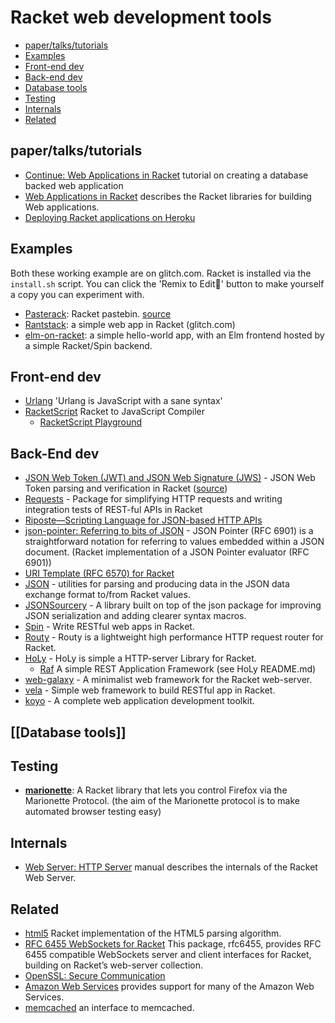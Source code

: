 # Racket web development tools

* [paper/talks/tutorials](#papertalkstutorials)
* [Examples](#examples)
* [Front-end dev](#front-end-dev)
* [Back-end dev](#back-end-dev)
* [Database tools](#database-tools)
* [Testing](#testing)
* [Internals](#internals)
* [Related](#related)

## paper/talks/tutorials

* [Continue: Web Applications in Racket](https://docs.racket-lang.org/continue) tutorial on creating a database backed web application
* [Web Applications in Racket](https://docs.racket-lang.org/web-server/) describes the Racket libraries for building Web applications.
* [Deploying Racket applications on Heroku](https://lexi-lambda.github.io/blog/2015/08/22/deploying-racket-applications-on-heroku/)

## Examples
Both these working example are on glitch.com. Racket is installed via the `install.sh` script.
You can click the 'Remix to Edit🎤' button to make yourself a copy you can experiment with. 
* [Pasterack](http://pasterack.org/): Racket pastebin.  [source](https://github.com/stchang/pasterack)
* [Rantstack](https://glitch.com/~rantstack): a simple web app in Racket (glitch.com)
* [elm-on-racket](https://glitch.com~elm-on-racket): a simple hello-world app, with an Elm frontend hosted by a simple Racket/Spin backend.

## Front-end dev
* [Urlang](https://github.com/soegaard/urlang) 'Urlang is JavaScript with a sane syntax'
* [RacketScript](https://github.com/vishesh/racketscript) Racket to JavaScript Compiler
  * [RacketScript Playground](http://rapture.twistedplane.com:8080/)

## Back-End dev

* [JSON Web Token (JWT) and JSON Web Signature (JWS)](https://docs.racket-lang.org/jwt/) - JSON Web Token parsing and verification in Racket ([source](https://github.com/RenaissanceBug/racket-jwt))
* [Requests](https://github.com/jackfirth/racket-request) - Package for simplifying HTTP requests and writing integration tests of REST-ful APIs in Racket
* [Riposte—Scripting Language for JSON-based HTTP APIs](https://github.com/vicampo/riposte)
* [json-pointer: Referring to bits of JSON](https://github.com/jessealama/json-pointer) - JSON Pointer (RFC 6901) is a straightforward notation for referring to values embedded within a JSON document. (Racket implementation of a JSON Pointer evaluator (RFC 6901))
* [URI Template (RFC 6570) for Racket](https://github.com/jessealama/uri-template)
* [JSON](https://docs.racket-lang.org/json/) - utilities for parsing and producing data in the JSON data exchange format to/from Racket values.
* [JSONSourcery](https://docs.racket-lang.org/json-sourcery/) - A library built on top of the json package for improving JSON serialization and adding clearer syntax macros.
* [Spin](https://github.com/dmac/spin) - Write RESTful web apps in Racket.
* [Routy](https://github.com/Junker/routy) - Routy is a lightweight high performance HTTP request router for Racket.
* [HoLy](https://github.com/nihirash/holy) - HoLy is simple a HTTP-server Library for Racket.
  * [Raf](https://github.com/z-song/raf/) A simple REST Application Framework (see HoLy README.md)
* [web-galaxy](https://github.com/euhmeuh/web-galaxy) - A minimalist web framework for the Racket web-server.
* [vela](https://github.com/nuty/vela) - Simple web framework to build RESTful app in Racket.
* [koyo](https://docs.racket-lang.org/koyo@koyo-doc/index.html) - A complete web application development toolkit.

## [[Database tools]]

## Testing 
* [**marionette**](https://github.com/Bogdanp/marionette): A Racket library that lets you control Firefox via the Marionette Protocol. (the aim of the Marionette protocol is to make automated browser testing easy)

## Internals 
* [Web Server: HTTP Server](https://docs.racket-lang.org/web-server-internal/index.html) manual describes the internals of the Racket Web Server.

## Related
* [html5](https://github.com/jessealama/rhtml5) Racket implementation of the HTML5 parsing algorithm.
* [RFC 6455 WebSockets for Racket](https://docs.racket-lang.org/rfc6455/index.html) This package, rfc6455, provides RFC 6455 compatible WebSockets server and client interfaces for Racket, building on Racket’s web-server collection.
* [OpenSSL: Secure Communication](https://docs.racket-lang.org/openssl/index.html)
* [Amazon Web Services](https://docs.racket-lang.org/aws/index.html) provides support for many of the Amazon Web Services.
* [memcached](https://docs.racket-lang.org/memcached/index.html) an interface to memcached.